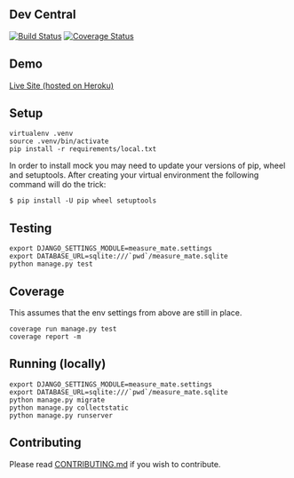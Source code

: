 Dev Central
-----

[![Build Status](https://travis-ci.org/mvillis/measure-mate.svg)](https://travis-ci.org/mvillis/measure-mate)
[![Coverage Status](https://coveralls.io/repos/mvillis/measure-mate/badge.svg?branch=master&service=github)](https://coveralls.io/github/mvillis/measure-mate?branch=master)

Demo
-----

[Live Site (hosted on Heroku)](https://measuremate.herokuapp.com)

Setup
-----

```
virtualenv .venv
source .venv/bin/activate
pip install -r requirements/local.txt
```

In order to install mock you may need to update your versions of pip, wheel and setuptools. After creating your virtual environment the following command will do the trick:

```
$ pip install -U pip wheel setuptools
```

Testing
-------

```
export DJANGO_SETTINGS_MODULE=measure_mate.settings
export DATABASE_URL=sqlite:///`pwd`/measure_mate.sqlite
python manage.py test
```

Coverage
-------

This assumes that the env settings from above are still in place.

```
coverage run manage.py test
coverage report -m
```

Running (locally)
-------

```
export DJANGO_SETTINGS_MODULE=measure_mate.settings
export DATABASE_URL=sqlite:///`pwd`/measure_mate.sqlite
python manage.py migrate
python manage.py collectstatic
python manage.py runserver
```

Contributing
-------

Please read
[CONTRIBUTING.md](https://github.com/mvillis/measure-mate/blob/master/CONTRIBUTING.md) if you wish to contribute.
